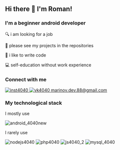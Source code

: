 ## Hi there 👋 I'm Roman!

### I'm a beginner android developer

:mag: i am looking for a job

:eyes: please see my projects in the repositories

:muscle: i like to write code

:computer: self-education without work experience


### Connect with me
<p>
  
<a href="https://www.instagram.com/manmario88/?hl=ru"> ![inst4040](https://user-images.githubusercontent.com/61028366/127775957-b9a8c8e7-5acd-4356-bf05-fb374164d8a7.png)
<a href="https://vk.com/manmario"> ![vk4040](https://user-images.githubusercontent.com/61028366/127775946-9b0643a9-402d-454c-9ad5-03b66442ce5b.jpg)
marinov.dev.88@gmail.com
  
  </p>

### My technological stack
I mostly use    

![android_4040new](https://user-images.githubusercontent.com/61028366/127777354-57a07b5f-5219-422a-9bb0-97fdf41183db.png)

I rarely use

  
![nodejs4040](https://user-images.githubusercontent.com/61028366/127776588-b62929b0-a479-43aa-9e1d-2c99d124e957.png)
![php4040](https://user-images.githubusercontent.com/61028366/127776590-5b149d34-01b8-4916-853c-d025b7ec73a9.png)
![js4040_2](https://user-images.githubusercontent.com/61028366/127777400-c6ff4e50-2854-4b41-80e6-25d98c95dc23.png)
![mysql_4040](https://user-images.githubusercontent.com/61028366/127777405-8b55f77e-6fd9-4e25-baf2-bf772300ac72.jpg)



    


  
  
  
  
  


  
  
  
  
  
  
  


    
    
    
    
    
    
    
    

<!--
**RomanMarinov/RomanMarinov** is a ✨ _special_ ✨ repository because its `README.md` (this file) appears on your GitHub profile.

Here are some ideas to get you started:

- 🔭 I’m currently working on ...
- 🌱 I’m currently learning ...
- 👯 I’m looking to collaborate on ...
- 🤔 I’m looking for help with ...
- 💬 Ask me about ...
- 📫 How to reach me: ...
- 😄 Pronouns: ...
- ⚡ Fun fact: ...
-->
